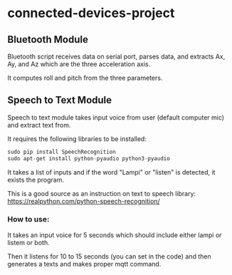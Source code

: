 # connected-devices-project

## Bluetooth Module
Bluetooth script receives data on serial port, parses data, and extracts Ax, Ay, and Az which are the three acceleration axis.

It computes roll and pitch from the three parameters.

## Speech to Text Module
Speech to text module takes input voice from user (default computer mic) and extract text from.

It requires the following libraries to be installed:

```python
sudo pip install SpeechRecognition
sudo apt-get install python-pyaudio python3-pyaudio
```

It takes a list of inputs and if the word "Lampi" or "listen" is detected, it exists the program. 

This is a good source as an instruction on text to speech library:
https://realpython.com/python-speech-recognition/

### How to use:
It takes an input voice for 5 seconds which should include either lampi or listem or both.

Then it listens for 10 to 15 seconds (you can set in the code) and then generates a texts and makes proper mqtt command.
